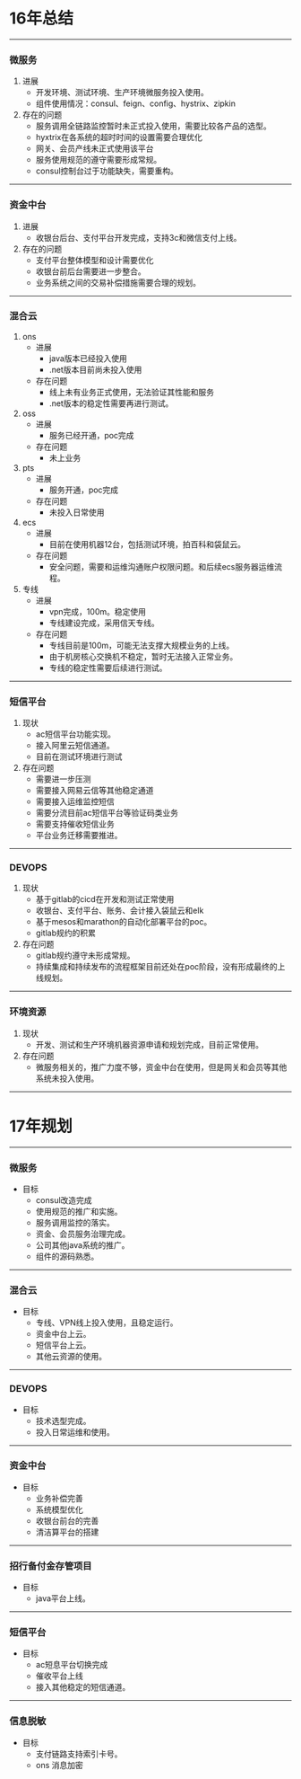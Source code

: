 # 16年总结
***
### 微服务
1. 进展
    * 开发环境、测试环境、生产环境微服务投入使用。
    * 组件使用情况：consul、feign、config、hystrix、zipkin
2. 存在的问题
    * 服务调用全链路监控暂时未正式投入使用，需要比较各产品的选型。
    * hyxtrix在各系统的超时时间的设置需要合理优化
    * 网关、会员产线未正式使用该平台
    * 服务使用规范的遵守需要形成常规。
    * consul控制台过于功能缺失，需要重构。
    
***
### 资金中台
1. 进展
    * 收银台后台、支付平台开发完成，支持3c和微信支付上线。
2. 存在的问题
    * 支付平台整体模型和设计需要优化
    * 收银台前后台需要进一步整合。
    * 业务系统之间的交易补偿措施需要合理的规划。

***
### 混合云
1. ons
    * 进展
        * java版本已经投入使用
        * .net版本目前尚未投入使用
    * 存在问题
        * 线上未有业务正式使用，无法验证其性能和服务
        * .net版本的稳定性需要再进行测试。
2. oss
    * 进展
        * 服务已经开通，poc完成
    * 存在问题
        * 未上业务
3. pts
    * 进展
        * 服务开通，poc完成
    * 存在问题
        * 未投入日常使用
4. ecs
    * 进展
        * 目前在使用机器12台，包括测试环境，拍百科和袋鼠云。
    * 存在问题
        * 安全问题，需要和运维沟通账户权限问题。和后续ecs服务器运维流程。
5. 专线
    * 进展
        * vpn完成，100m。稳定使用
        * 专线建设完成，采用信天专线。
    * 存在问题
        * 专线目前是100m，可能无法支撑大规模业务的上线。
        * 由于机房核心交换机不稳定，暂时无法接入正常业务。
        * 专线的稳定性需要后续进行测试。
        
***
### 短信平台
1. 现状
    * ac短信平台功能实现。
    * 接入阿里云短信通道。
    * 目前在测试环境进行测试
2. 存在问题
    * 需要进一步压测
    * 需要接入网易云信等其他稳定通道
    * 需要接入运维监控短信
    * 需要分流目前ac短信平台等验证码类业务
    * 需要支持催收短信业务
    * 平台业务迁移需要推进。

***
### DEVOPS
1. 现状
    * 基于gitlab的cicd在开发和测试正常使用
    * 收银台、支付平台、账务、会计接入袋鼠云和elk
    * 基于mesos和marathon的自动化部署平台的poc。
    * gitlab规约的积累
2. 存在问题
    * gitlab规约遵守未形成常规。
    * 持续集成和持续发布的流程框架目前还处在poc阶段，没有形成最终的上线规划。

***
### 环境资源
1. 现状
    * 开发、测试和生产环境机器资源申请和规划完成，目前正常使用。
2. 存在问题
    * 微服务相关的，推广力度不够，资金中台在使用，但是网关和会员等其他系统未投入使用。

***
# 17年规划
***
### 微服务
* 目标
    - consul改造完成
    - 使用规范的推广和实施。
    - 服务调用监控的落实。
    - 资金、会员服务治理完成。
    - 公司其他java系统的推广。
    - 组件的源码熟悉。

***
### 混合云
* 目标
    - 专线、VPN线上投入使用，且稳定运行。
    - 资金中台上云。
    - 短信平台上云。
    - 其他云资源的使用。

***
### DEVOPS
* 目标
    - 技术选型完成。
    - 投入日常运维和使用。

***
### 资金中台
* 目标
    - 业务补偿完善
    - 系统模型优化
    - 收银台前台的完善
    - 清洁算平台的搭建

***
### 招行备付金存管项目
* 目标
    - java平台上线。

***
### 短信平台
* 目标
    - ac短息平台切换完成
    - 催收平台上线
    - 接入其他稳定的短信通道。

***
### 信息脱敏
* 目标
    - 支付链路支持索引卡号。
    - ons 消息加密





